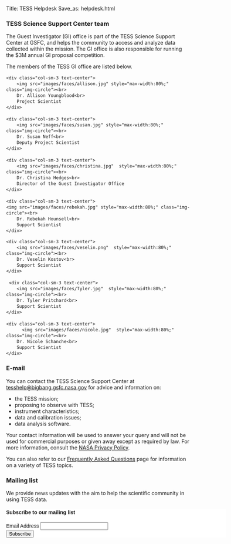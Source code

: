 Title: TESS Helpdesk
Save_as: helpdesk.html

### TESS Science Support Center team

The Guest Investigator (GI) office is part of the TESS Science Support Center at GSFC, and helps the community to access and analyze data collected within the mission. The GI office is also responsible for running the $3M annual GI proposal competition.

The members of the TESS GI office are listed below.

<div class="row">

    <div class="col-sm-3 text-center"> 
        <img src="images/faces/allison.jpg" style="max-width:80%;" class="img-circle"><br>
        Dr. Allison Youngblood<br>
        Project Scientist 
    </div>
    
    <div class="col-sm-3 text-center"> 
        <img src="images/faces/susan.jpg" style="max-width:80%;" class="img-circle"><br>
        Dr. Susan Neff<br>
        Deputy Project Scientist 
    </div>

    <div class="col-sm-3 text-center">
        <img src="images/faces/christina.jpg"  style="max-width:80%;" class="img-circle"><br>
        Dr. Christina Hedges<br>
        Director of the Guest Investigator Office
    </div>
    
    <div class="col-sm-3 text-center">
    <img src="images/faces/rebekah.jpg" style="max-width:80%;" class="img-circle"><br>
        Dr. Rebekah Hounsell<br>
        Support Scientist
    </div>
    
</div>
    
<div class="row">

    <div class="col-sm-3 text-center">
        <img src="images/faces/veselin.png"  style="max-width:80%;" class="img-circle"><br>
        Dr. Veselin Kostov<br>
        Support Scientist
    </div>
    
     <div class="col-sm-3 text-center">
        <img src="images/faces/Tyler.jpg"  style="max-width:80%;" class="img-circle"><br>
        Dr. Tyler Pritchard<br>
        Support Scientist
    </div>
    
    <div class="col-sm-3 text-center">
          <img src="images/faces/nicole.jpg"  style="max-width:80%;" class="img-circle"><br>
        Dr. Nicole Schanche<br>
        Support Scientist
    </div>
    
</div>

### E-mail

You can contact the TESS Science Support Center at [tesshelp@bigbang.gsfc.nasa.gov](mailto:tesshelp@bigbang.gsfc.nasa.gov) for advice and information on:

* the TESS mission;
* proposing to observe with TESS;
* instrument characteristics;
* data and calibration issues;
* data analysis software.

Your contact information will be used to answer your query and will
not be used for commercial purposes or given away except as required
by law. For more information, consult the
[NASA Privacy Policy](http://www.nasa.gov/about/highlights/HP_Privacy.html).

You can also refer to our [Frequently Asked Questions](faq.html) page
for information on a variety of TESS topics.

### Mailing list

We provide news updates with the aim to help the scientific community in using TESS data. 

<!-- Begin MailChimp Signup Form -->
<link href="//cdn-images.mailchimp.com/embedcode/classic-10_7.css" rel="stylesheet" type="text/css">
<style type="text/css">
    #mc_embed_signup{background:#fff; clear:left; font:14px Helvetica,Arial,sans-serif;  width:600px;}
    /* Add your own MailChimp form style overrides in your site stylesheet or in this style block.
       We recommend moving this block and the preceding CSS link to the HEAD of your HTML file. */
</style>
<div id="mc_embed_signup">
<form action="//nasa.us15.list-manage.com/subscribe/post?u=157ce755ac3a9b51b8ab7373b&amp;id=c62f997f18" method="post" id="mc-embedded-subscribe-form" name="mc-embedded-subscribe-form" class="validate" target="_blank" novalidate>
    <div id="mc_embed_signup_scroll">
    <h4>Subscribe to our mailing list</h4>
<div class="mc-field-group">
    <label for="mce-EMAIL">Email Address </label>
    <input type="email" value="" name="EMAIL" class="required email" id="mce-EMAIL">
</div>
    <div id="mce-responses" class="clear">
        <div class="response" id="mce-error-response" style="display:none"></div>
        <div class="response" id="mce-success-response" style="display:none"></div>
    </div>    <!-- real people should not fill this in and expect good things - do not remove this or risk form bot signups-->
    <div style="position: absolute; left: -5000px;" aria-hidden="true"><input type="text" name="b_157ce755ac3a9b51b8ab7373b_c62f997f18" tabindex="-1" value=""></div>
    <div class="clear"><input type="submit" value="Subscribe" name="subscribe" id="mc-embedded-subscribe" class="button"></div>
    </div>
</form>
</div>
   <script type='text/javascript' src='//s3.amazonaws.com/downloads.mailchimp.com/js/mc-validate.js'></script><script type='text/javascript'>(function($) {window.fnames = new Array(); window.ftypes = new Array();fnames[0]='EMAIL';ftypes[0]='email';fnames[1]='FNAME';ftypes[1]='text';fnames[2]='LNAME';ftypes[2]='text';}(jQuery));var $mcj = jQuery.noConflict(true);</script>

<!--End mc_embed_signup-->

<!--End mc_embed_signup-->

<!-- ### Twitter

You can also tweet your questions to <a href="https://twitter.com/TESScsc">@TESScsc</a> on Twitter. -->

<!-- ### FAQ

The FAQ archives at MAST for
[Kepler](http://archive.stsci.edu/mast_faq.php?mission=KEPLER) and
[K2](http://archive.stsci.edu/mast_faq.php?mission=K2) answer many
questions about the missions as well as how to retrieve and analyze
the data.  The FAQ archives on the original Kepler/K2 website can be accessed
[here for Kepler](/FAQ.shtml) and
[here for K2](/K2/FAQ.shtml).  -->
